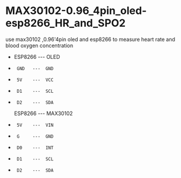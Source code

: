 # MAX30102-0.96_4pin_oled-esp8266_HR_and_SPO2
use max30102 ,0.96'4pin oled and esp8266 to measure heart rate and blood oxygen concentration
 *    ESP8266 ---  OLED
 *      GND   ---  GND
 *      5V    ---  VCC
 *      D1    ---  SCL
 *      D2    ---  SDA

      ESP8266 --- MAX30102         
 *      5V    ---  VIN
 *      G     ---  GND
 *      D0    ---  INT
 *      D1    ---  SCL
 *      D2    ---  SDA
